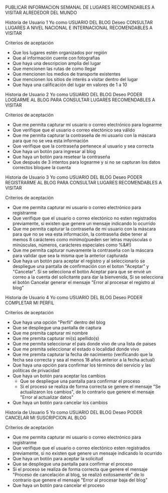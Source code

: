PUBLICAR INFORMACION SEMANAL DE LUGARES RECOMENDABLES A VISITAR ALREDEDOR DEL MUNDO

Historia de Usuario 1
Yo como USUARIO DEL BLOG Deseo CONSULTAR LUGARES A NIVEL NACIONAL E INTERNACIONAL RECOMENDABLES A VISITAR

Criterios de aceptación
* Que los lugares estén organizados por región
* Que al información cuente con fotografias 
* Que haya una descripcion amplia del lugar
* Que mencionen las rutas de como llegar
* Que mencionen los medios de transporte existentes
* Que mencionen los sitios de interés a visitar dentro del lugar 
* Que haya una calificación del lugar en valores de 1 a 10


Historia de Usuario 2
Yo como USUARIO DEL BLOG Deseo PODER LOGEARME AL BLOG PARA CONSULTAR LUGARES RECOMENDABLES A VISITAR

Criterios de aceptación
* Que me permita capturar mi usuario o correo electrónico para logearme
* Que verifique que el usuario o correo electónico sea válido
* Que me permita capturar la contraseña de mi usuario con la máscara para que no se vea esta información
* Que verifique que la contraseña pertenece al usuario y sea correcta
* Que haya un botón para ingresar al blog
* Que haya un botón para resetear la contraseña
* Que después de 3 intentos para logearme y si no se capturan los datos correctos bloquee la cuenta


Historia de Usuario 3
Yo como USUARIO DEL BLOG Deseo PODER REGISTRARME AL BLOG PARA CONSULTAR LUGARES RECOMENDABLES A VISITAR

Criterios de aceptación
* Que me permita capturar mi usuario o correo electrónico para registrarme
* Que verifique que el usuario o correo electónico no esten registrados previamente, si existen que genere un mensaje indicando lo ocurrido
* Que me permita capturar la contraseña de mi usuario con la máscara para que no se vea esta información, la contraseña debe tener al memos 8 carácteres como mínimo(pueden ser letras mayúsculas o minúsculas, números, carácteres especiales como %&#!)
* Que me permita capturar nuevamente la contraseña con la máscara para validar que sea la misma que la anterior capturada
* Que haya un botón para aceptar el registro y al seleccionarlo se despliegue una pantalla de confirmación con el boton "Aceptar" y "Cancelar". Si se selecciona el botòn Aceptar para que se envié un correo a la cuenta del solicitante para dar la bienvenida, Si se   selecciona el botòn Cancelar generar el mensaje "Error al procesar el registro al blog"


Historia de Usuario 4
Yo como USUARIO DEL BLOG Deseo PODER COMPLETAR MI PERFIL   

Criterios de aceptación
* Que haya una opción "Perfil" dentro del blog 
* Que se despliegue una pantalla de captura
* Que me premita capturar mi nombre
* Que me premita capturar mi(s) apellido(s)
* Que me permita seleccionar el pais donde vivo de una lista de paises
* Que me premita seleccionar el estado o localidad donde vivo
* Que me premita capturar la fecha de nacimiento (verificando que la fecha sea correcta y sea al menos 18 años anterior a la fecha actual)
* Que haya una opción para confirmar los términos del servicio y las políticas de privacidad
* Que haya un botón para aceptar los cambios 
   * Que se despliegue una pantalla para confirmar el proceso
   * Si el proceso se realiza de forma correcta se genere el mensaje "Se actualizaron los cambios", 
      de lo contrario que genere el mensaje "Error al actualizar datos"
* Que haya un botón para cancelar los cambios


Historia de Usuario 5
Yo como USUARIO DEL BLOG Deseo PODER CANCELAR MI SUSCRIPCION AL BLOG 

Criterios de aceptación
* Que me permita capturar mi usuario o correo electrónico para registrarme
* Que verifique que el usuario o correo electónico esten registrados previamente, si no existen que genere un mensaje indicando lo ocurrido
* Que haya un botón para aceptar la solicitud
* Que se despliegue una pantalla para confirmar el proceso
* Si el proceso se realiza de forma correcta que genere el mensaje "Proceso de cancelación al blog, se realizó exitosamente"
   de lo contrario que genere el mensaje "Error al procesar baja del blog"
* Que haya un botón para cancelar el proceso
